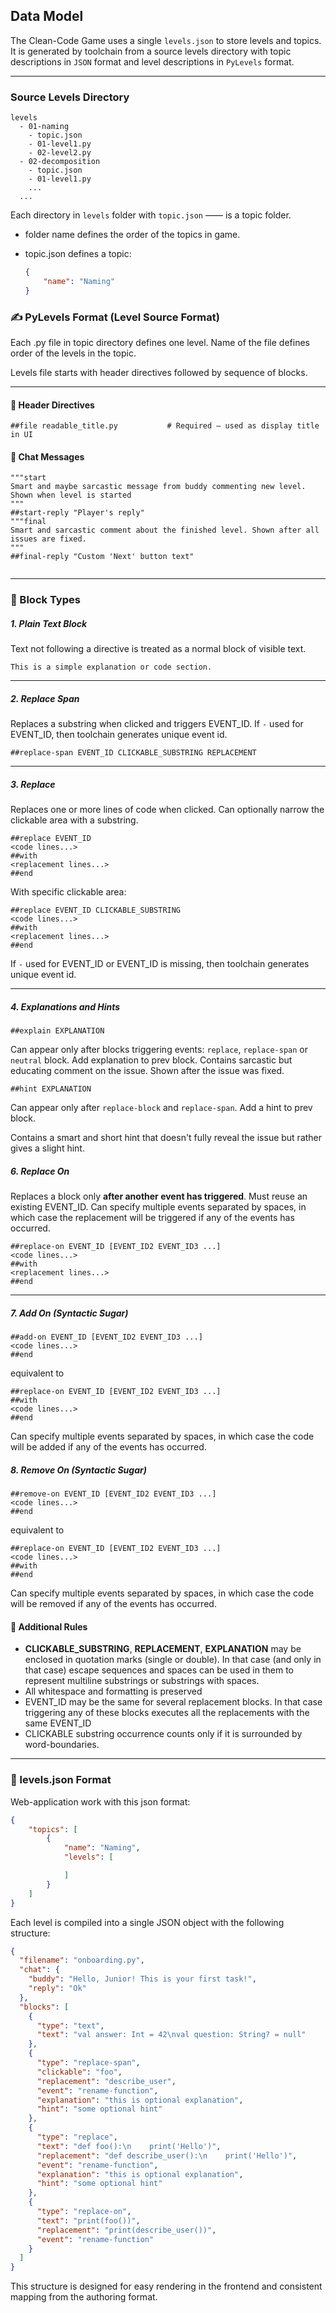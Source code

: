## Data Model

The Clean-Code Game uses a single `levels.json` to store levels and topics.
It is generated by toolchain from a source levels directory with topic descriptions in `JSON` format and level
descriptions in `PyLevels` format.

---

### Source Levels Directory

```
levels
  - 01-naming
	- topic.json
    - 01-level1.py
	- 02-level2.py
  - 02-decomposition
    - topic.json
    - 01-level1.py
	...
  ...
```

Each directory in `levels` folder with `topic.json` —— is a topic folder.

* folder name defines the order of the topics in game.
* topic.json defines a topic:

  ```json
  {
      "name": "Naming"
  }
  ```

### ✍️ PyLevels Format (Level Source Format)

Each .py file in topic directory defines one level. Name of the file defines order of the levels in the topic.

Levels file starts with header directives followed by sequence of blocks.

---

#### 🔹 Header Directives

```text
##file readable_title.py           # Required — used as display title in UI
```

#### 🔹 Chat Messages

```text
"""start
Smart and maybe sarcastic message from buddy commenting new level. Shown when level is started
"""
##start-reply "Player's reply"            
"""final
Smart and sarcastic comment about the finished level. Shown after all issues are fixed.
"""
##final-reply "Custom 'Next' button text"            


```

---

### 🔹 Block Types

##### 1. Plain Text Block

Text not following a directive is treated as a normal block of visible text.

```text
This is a simple explanation or code section.
```

---

##### 2. Replace Span

Replaces a substring when clicked and triggers EVENT_ID.
If `-` used for EVENT_ID, then toolchain generates unique event id.

```text
##replace-span EVENT_ID CLICKABLE_SUBSTRING REPLACEMENT
```

---

##### 3. Replace

Replaces one or more lines of code when clicked. Can optionally narrow the clickable area with a substring.

```text
##replace EVENT_ID
<code lines...>
##with
<replacement lines...>
##end
```

With specific clickable area:

```text
##replace EVENT_ID CLICKABLE_SUBSTRING
<code lines...>
##with
<replacement lines...>
##end
```

If `-` used for EVENT_ID or EVENT_ID is missing, then toolchain generates unique event id.

---

##### 4. Explanations and Hints

```text
##explain EXPLANATION
```

Can appear only after blocks triggering events: `replace`, `replace-span` or `neutral` block. Add explanation to prev
block.
Contains sarcastic but educating comment on the issue. Shown after the issue was fixed.

```text
##hint EXPLANATION
```

Can appear only after `replace-block` and `replace-span`. Add a hint to prev block.

Contains a smart and short hint that doesn't fully reveal the issue but rather gives a slight hint.

##### 6. Replace On

Replaces a block only **after another event has triggered**. Must reuse an existing EVENT_ID. Can specify multiple
events separated by spaces, in which case the replacement will be triggered if any of the events has occurred.

```text
##replace-on EVENT_ID [EVENT_ID2 EVENT_ID3 ...]
<code lines...>
##with
<replacement lines...>
##end
```

---

##### 7. Add On (Syntactic Sugar)

```text
##add-on EVENT_ID [EVENT_ID2 EVENT_ID3 ...]
<code lines...>
##end
```

equivalent to

```text
##replace-on EVENT_ID [EVENT_ID2 EVENT_ID3 ...]
##with
<code lines...>
##end
```

Can specify multiple events separated by spaces, in which case the code will be added if any of the events has occurred.

##### 8. Remove On (Syntactic Sugar)

```text
##remove-on EVENT_ID [EVENT_ID2 EVENT_ID3 ...]
<code lines...>
##end
```

equivalent to

```text
##replace-on EVENT_ID [EVENT_ID2 EVENT_ID3 ...]
<code lines...>
##with
##end
```

Can specify multiple events separated by spaces, in which case the code will be removed if any of the events has
occurred.

#### 🔐 Additional Rules

- **CLICKABLE_SUBSTRING**, **REPLACEMENT**, **EXPLANATION** may be enclosed in quotation marks (single or double).
  In that case (and only in that case) escape sequences and spaces can be used in them to represent multiline substrings
  or substrings with spaces.
- All whitespace and formatting is preserved
- EVENT_ID may be the same for several replacement blocks. In that case triggering any of these blocks executes all the
  replacements with the same EVENT_ID
- CLICKABLE substring occurrence counts only if it is surrounded by word-boundaries.

---

### 🧾 levels.json Format

Web-application work with this json format:

```json
{
	"topics": [
		{
			"name": "Naming",
			"levels": [

			]
		}
	]
}
```

Each level is compiled into a single JSON object with the following structure:

```json
{
  "filename": "onboarding.py",
  "chat": {
    "buddy": "Hello, Junior! This is your first task!",
    "reply": "Ok"
  },
  "blocks": [
    {
      "type": "text",
      "text": "val answer: Int = 42\nval question: String? = null"
    },
    {
      "type": "replace-span",
      "clickable": "foo",
      "replacement": "describe_user",
      "event": "rename-function",
	  "explanation": "this is optional explanation",
	  "hint": "some optional hint"
    },
    {
      "type": "replace",
      "text": "def foo():\n    print('Hello')",
      "replacement": "def describe_user():\n    print('Hello')",
      "event": "rename-function",
	  "explanation": "this is optional explanation",
	  "hint": "some optional hint"
    },
    {
      "type": "replace-on",
      "text": "print(foo())",
      "replacement": "print(describe_user())",
      "event": "rename-function"
    }
  ]
}
```

This structure is designed for easy rendering in the frontend and consistent mapping from the authoring format.
